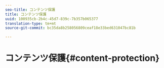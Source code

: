 ```yaml
---
seo-title: コンテンツ保護
title: コンテンツ保護
uuid: 100935cb-2b4c-45d7-839c-7b357b065377
translation-type: tm+mt
source-git-commit: bc35da8b258056809ceaf18e33bed631047bc81b

---
```



# コンテンツ保護{#content-protection}

